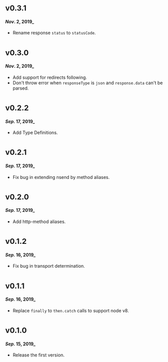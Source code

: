 # <sub>v0.3.1</sub>
#### _Nov_. 2, 2019_
  * Rename response `status` to `statusCode`.

# <sub>v0.3.0</sub>
#### _Nov_. 2, 2019_
  * Add support for redirects following.
  * Don't throw error when `responseType` is `json` and `response.data` can't be parsed.

# <sub>v0.2.2</sub>
#### _Sep_. 17, 2019_
  * Add Type Definitions.

# <sub>v0.2.1</sub>
#### _Sep_. 17, 2019_
  * Fix bug in extending nsend by method aliases.

# <sub>v0.2.0</sub>
#### _Sep_. 17, 2019_
  * Add http-method aliases.

# <sub>v0.1.2</sub>
#### _Sep_. 16, 2019_
  * Fix bug in transport determination.

# <sub>v0.1.1</sub>
#### _Sep_. 16, 2019_
  * Replace `finally` to `then.catch` calls to support node v8.

# <sub>v0.1.0</sub>
#### _Sep_. 15, 2019_
 * Release the first version.
